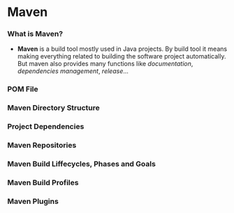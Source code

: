 # Maven

### What is Maven?
* **Maven** is a build tool mostly used in Java projects. By build tool it means making everything related to building the software project automatically. But maven also provides many functions like *documentation*, *dependencies management*, *release*...

### POM File

### Maven Directory Structure

### Project Dependencies

### Maven Repositories

### Maven Build Liffecycles, Phases and Goals

### Maven Build Profiles

### Maven Plugins

